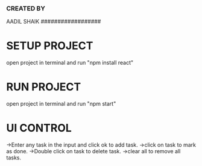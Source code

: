 ### CREATED BY ###
   AADIL SHAIK
##################

# SETUP PROJECT
open project in terminal and run "npm install react"

# RUN PROJECT
open project in terminal and run "npm start"

# UI CONTROL
->Enter any task in the input and click ok to add task.
->click on task to mark as done.
->Double click on task to delete task.
->clear all to remove all tasks.